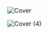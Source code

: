 ![Cover](https://github.com/user-attachments/assets/209e9c7e-5de7-4053-8508-c5f4f904f3d8)

![Cover (4)](https://github.com/user-attachments/assets/dfac431d-4771-43c4-b429-641175876612)
